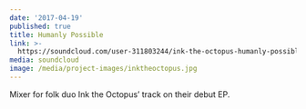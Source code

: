 ```yaml
---
date: '2017-04-19'
published: true
title: Humanly Possible
link: >-
  https://soundcloud.com/user-311803244/ink-the-octopus-humanly-possible?in=user-311803244/sets/ink-the-octopus
media: soundcloud
image: /media/project-images/inktheoctopus.jpg
---
```

Mixer for folk duo Ink the Octopus’ track on their debut EP.
